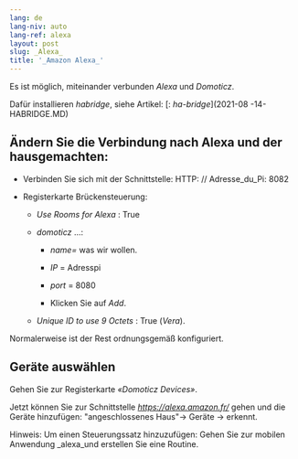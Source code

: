 ```yaml
---
lang: de
lang-niv: auto
lang-ref: alexa
layout: post
slug: _Alexa_
title: '_Amazon Alexa_'
---
```


Es ist möglich, miteinander verbunden _Alexa_ und _Domoticz_.

Dafür installieren _habridge_, siehe Artikel:
[: _ha-bridge_](2021-08 -14-HABRIDGE.MD)


## Ändern Sie die Verbindung nach Alexa und der hausgemachten:
- Verbinden Sie sich mit der Schnittstelle: HTTP: // Adresse_du_Pi: 8082


- Registerkarte Brückensteuerung:


  - _Use Rooms for Alexa_ : True


  - _domoticz_  ...: 


    - _name=_ was wir wollen.


    - _IP_ = Adresspi


    - _port_ = 8080


    - Klicken Sie auf _Add_.


  - _Unique ID to use 9 Octets_ : True (_Vera_).


    
Normalerweise ist der Rest ordnungsgemäß konfiguriert.

## Geräte auswählen
Gehen Sie zur Registerkarte _«Domoticz Devices»_.

Jetzt können Sie zur Schnittstelle _https://alexa.amazon.fr/_ gehen und die Geräte hinzufügen:
"angeschlossenes Haus"-> Geräte -> erkennt.

Hinweis: Um einen Steuerungssatz hinzuzufügen:
Gehen Sie zur mobilen Anwendung _alexa_und erstellen Sie eine Routine.



